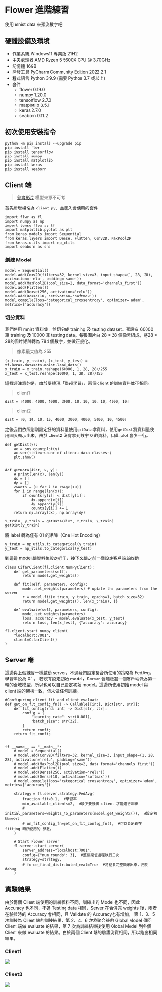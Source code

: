 # Flower 進階練習
使用 mnist data 來預測數字吧
## 硬體設備及環境
- 作業系統 Windows11 專業版 21H2
- 中央處理器 AMD Ryzen 5 5600X CPU @ 3.70GHz
- 記憶體 16GB
- 開發工具 PyCharm Community Edition 2022.2.1
- 程式語言 Python 3.9.9 (需要 Python 3.7 或以上)
- 套件
    - flower 0.19.0
    - numpy 1.20.0
    - tensorflow 2.7.0
    - matplotlib 3.5.1
    - keras 2.7.0
    - seaborn 0.11.2

## 初次使用安裝指令
```
python -m pip install --upgrade pip 
pip install flwr
pip install tensorflow
pip install numpy
pip install matplotlib
pip install keras
pip install seaborn
```

## Client 端
> [參考影片](https://youtu.be/3GIb707Yj8k)
> 模型來源不可考

首先新增檔名為 `client.py`，並匯入會使用的套件
```python=
import flwr as fl
import numpy as np
import tensorflow as tf
import matplotlib.pyplot as plt
from keras.models import Sequential
from keras.layers import Dense, Flatten, Conv2D, MaxPool2D
from keras.utils import np_utils
import seaborn as sns
``` 

### 創建 Model
```python=37
model = Sequential()
model.add(Conv2D(filters=32, kernel_size=3, input_shape=(1, 28, 28), activation='relu', padding='same'))
model.add(MaxPool2D(pool_size=2, data_format='channels_first'))
model.add(Flatten())
model.add(Dense(256, activation='relu'))
model.add(Dense(10, activation='softmax'))
model.compile(loss='categorical_crossentropy', optimizer='adam', metrics=['accuracy'])
```

### 切分資料
我們使用 mnist 資料集，並切分成 training 及 testing dataset。預設有 60000 筆 training 及 10000 筆 testing data。每張圖片由 28 * 28 個像素組成，將28 * 28的圖片矩陣轉為 784 個數字，並做正規化。
> 像素最大值為 255
```python=46
(x_train, y_train), (x_test, y_test) = tf.keras.datasets.mnist.load_data()
x_train = x_train.reshape(60000, 1, 28, 28)/255
x_test = x_test.reshape(10000, 1, 28, 28)/255
```
這裡須注意的是，由於要體現「聯邦學習」，兩個 client 的訓練資料並不相同。
> client1
```python=50
dist = [4000, 4000, 4000, 3000, 10, 10, 10, 10, 4000, 10]
```
> client2
```python=50
dist = [0, 10, 10, 10, 4000, 3000, 4000, 5000, 10, 4500]
```
之後我們依照剛剛設定好的資料量使用`getData`拿資料，使用`getDist`將資料量使用圖表顯示出來，由於 client2 沒有拿到數字 0 的資料，因此 plot 會少一行。 
```python=17
def getDist(y):
    ax = sns.countplot(y)
    ax.set(title="Count of Client1 data classes")
    plt.show()


def getData(dist, x, y):
    # print(len(x), len(y))
    dx = []
    dy = []
    counts = [0 for i in range(10)]
    for i in range(len(x)):
        if counts[y[i]] < dist[y[i]]:
            dx.append(x[i])
            dy.append(y[i])
            counts[y[i]] += 1
    return np.array(dx), np.array(dy)
```
```python=51
x_train, y_train = getData(dist, x_train, y_train)
getDist(y_train)
```

將 label 轉為僅有 01 的矩陣（One Hot Encoding）
```python=53
y_train = np_utils.to_categorical(y_train)
y_test = np_utils.to_categorical(y_test)
```
到這邊 model 跟資料集設定好了，接下來跟之前一樣設定客戶端並啟動

```python=57
class CifarClient(fl.client.NumPyClient):
    def get_parameters(self):
        return model.get_weights()

    def fit(self, parameters, config):
        model.set_weights(parameters) # update the parameters from the server
        r = model.fit(x_train, y_train, epochs=1, batch_size=32)
        return model.get_weights(), len(x_train), {}

    def evaluate(self, parameters, config):
        model.set_weights(parameters)
        loss, accuracy = model.evaluate(x_test, y_test)
        return loss, len(x_test), {"accuracy": accuracy}

fl.client.start_numpy_client(
    "localhost:7001",
    client=CifarClient()
)
```

## Server 端
這邊與上個練習一樣啟動 server，不過我們設定聚合所使用的策略為 FedAvg，學習率設為 0.1 。
若沒有設定初始 model，Server 會隨機選一個客戶端做為第一輪的全域模型，所以也可以自己設定初始 model。這邊所使用初始 model 與 client 端的架構一致，但未做任何訓練。

```python=14
#Configuring client fit and client evaluate
def get_on_fit_config_fn() -> Callable[[int], Dict[str, str]]:
    def fit_config(rnd: int) -> Dict[str, str]:
        config = {
            "learning_rate": str(0.001),
            "batch_size": str(32),
        }
        return config
    return fit_config


if __name__ == "__main__":
    # model = Sequential()
    # model.add(Conv2D(filters=32, kernel_size=3, input_shape=(1, 28, 28), activation='relu', padding='same'))
    # model.add(MaxPool2D(pool_size=2, data_format='channels_first'))
    # model.add(Flatten())
    # model.add(Dense(256, activation='relu'))
    # model.add(Dense(10, activation='softmax'))
    # model.compile(loss='categorical_crossentropy', optimizer='adam', metrics=['accuracy'])

    strategy = fl.server.strategy.FedAvg(
        fraction_fit=0.1,  #學習率
        min_available_clients=2,  #最少要幾個 client 才能進行訓練
        # initial_parameters=weights_to_parameters(model.get_weights()),  #設定初始model
        # on_fit_config_fn=get_on_fit_config_fn(),  #可以自定義在 fitting 時所使用的 參數，
    )

    # Start Flower server
    fl.server.start_server(
        server_address="localhost:7001",
        config={"num_rounds": 3},  #整個聚合過程執行三次
        strategy=strategy,
        # force_final_distributed_eval=True  #將結果完整顯示出來，用於 debug
    )
```
## 實驗結果
由於兩個 Client 端使用的訓練資料不同，訓練出的 Model 也不同，因此 Accuracy 也不同，不過 Testing data 相同，Server 在合併完 weights 後，兩者在驗證時的 Accuracy 會相同，且 Validate 的 Accuracy也有增加。
第 1、3、5 次訓練為 Client 端的訓練結果，第 2、4、6 次為聚合後的 Global Model 傳回 Client 端做 evaluate 的結果，第 7 次為訓練結束後使用 Global Model 到各個 Client 來做 evaluate 的結果。由於兩個 Client 端的驗證測資相同，所以跑出相同結果。

### Client1
![](https://i.imgur.com/JILffZU.png)
### Client2
![](https://i.imgur.com/IMGE3uH.png)
